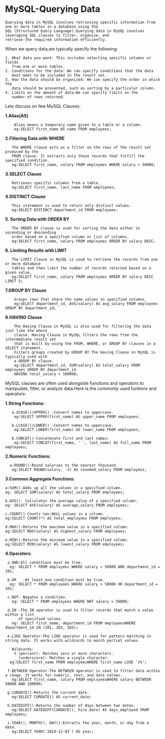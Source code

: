 # MySQL-Querying Data

    Querying data in MySQL involves retrieving specific information from one or more tables in a database using the
    SQL (Structured Query Language).Querying data in MySQL involves leveraging SQL clauses to filter, organize, and 
    retrieve the required information efficiently.

When we query data,we typically specify the following:

    1. What data you want: This includes selecting specific columns or fields 
       from one or more tables.
    2. Conditions for the data: We can specify conditions that the data 
       must meet to be included in the result set. 
    3. How the data should be organized: We can specify the order in which the 
       data should be presented, such as sorting by a particular column.
    4. Limits on the amount of data:We can specify limits on the 
       number of rows returned.

Lets discuss on few MySQL Clauses:

  **1.Alias(AS)**
       
        Alias means a temporary name given to a table or a column.
        eg:SELECT first_name AS name FROM employees;

  **2.Filtering Data with WHERE**

       The WHERE clause acts as a filter on the rows of the result set produced by the 
       FROM clause. It extracts only those records that fulfill the specified condition.
       eg:SELECT first_name, salary FROM employees WHERE salary > 50000;

  **3.SELECT Clause**
  
       Retrieves specific columns from a table.
       eg:SELECT first_name, last_name FROM employees;

  **4.DISTINCT Clause**

       This statement is used to return only distinct values.
       eg:SELECT DISTINCT department_id FROM employees;

  **5. Sorting Data with ORDER BY**

       The ORDER BY clause is used for sorting the data either in ascending or descending
       order based on a specified column or list of columns.
       eg:SELECT first_name, salary FROM employees ORDER BY salary DESC;

  **6. Limiting Results with LIMIT**
  
       The LIMIT Clause in MySQL is used to retrieve the records from one or more database
       tables and then limit the number of records returned based on a given value.
       eg:SELECT first_name, salary FROM employees ORDER BY salary DESC LIMIT 5;

  **7.GROUP BY Clause**
       
        Groups rows that share the same values in specified columns.
        eg:SELECT department_id, AVG(salary) AS avg_salary FROM employees GROUP BY department_id;

  **8.HAVING Clause**
        
        The Having Clause in MySQL is also used for filtering the data just like the where 
        clause. Having Clause in MySQL filters the rows from the intermediate result set 
        that is built by using the FROM, WHERE, or GROUP BY clauses in a SELECT statement.
        Filters groups created by GROUP BY.The Having Clause in MySQL is typically used with 
        a GROUP BY clause. 
        eg:SELECT department_id, SUM(salary) AS total_salary FROM employees GROUP BY department_id
        HAVING total_salary > 100000;


  MySQL clauses are often used alongside functions and operators to manipulate, filter, or analyze data.Here is 
  the commonly used funtions and operators:
       
  **1.String Functions:**

       a.UCASE()/UPPER() -Convert names to uppercase.
        eg:SELECT UPPER(first_name) AS upper_name FROM employees;

       b.LCASE()/LOWER() -Convert names to uppercase.
        eg:SELECT LOWER(first_name) AS lower_name FROM employees;
      
       b.CONCAT()-Concatenate first and last names:
        eg:SELECT CONCAT(first_name, ' ', last_name) AS full_name FROM employees;
      

  **2.Numeric Functions:**

      a.ROUND()-Round salaries to the nearest thousand.
       eg:SELECT ROUND(salary, -3) AS rounded_salary FROM employees;

  **3.Common Aggregate Functions:** 
  
    a:SUM()-Adds up all the values in a specified column.
    eg: SELECT SUM(salary) AS total_salary FROM employees;
    
    b.AVG()- Calculates the average value of a specified column.
    eg: SELECT AVG(salary) AS average_salary FROM employees;
    
    c.COUNT()-Counts non-NULL values in a column.
    eg:SELECT COUNT(*) AS total_employees FROM employees;
    
    d.MAX()-Returns the maximum value in a specified column.
    eg:SELECT MAX(salary) AS highest_salary FROM employees;
    
    e.MIN()-Returns the minimum value in a specified column.
    eg:SELECT MIN(salary) AS lowest_salary FROM employees;

  **4.Operators**:

     a.AND-All conditions must be true.
      eg: SELECT * FROM employees WHERE salary > 50000 AND department_id = 101;
      
     b.OR	-At least one condition must be true.
      eg: SELECT * FROM employees WHERE salary > 50000 OR department_id = 101;
      
     c.NOT-	Negates a condition.
       eg: SELECT * FROM employees WHERE NOT salary > 50000;

     d.IN -The IN operator is used to filter records that match a value within a list 
          of specified values.
       eg: SELECT first_name, department_id FROM employeesWHERE department_id IN (101, 102, 103);

     e.LIKE Operator-The LIKE operator is used for pattern matching in string data. It works with wildcards to match partial values.

       Wildcards:
        % (percent): Matches zero or more characters.
        _ (underscore): Matches a single character.
      eg:SELECT first_name FROM employeesWHERE first_name LIKE 'J%';

     f.BETWEEN Operator-The BETWEEN operator is used to filter data within a range. It works for numeric, text, and date values.
       eg:SELECT first_name, salary FROM employeesWHERE salary BETWEEN 50000 AND 100000;
    
     g.CURDATE()-Returns the current date.
       eg:SELECT CURDATE() AS current_date;
      
     h.DATEDIFF()-Returns the number of days between two dates.
       eg:SELECT DATEDIFF(CURDATE(), hire_date) AS days_employed FROM employees;

     i.YEAR(), MONTH(), DAY()-Extracts the year, month, or day from a date.
       eg:SELECT YEAR('2024-12-03') AS year;

  

